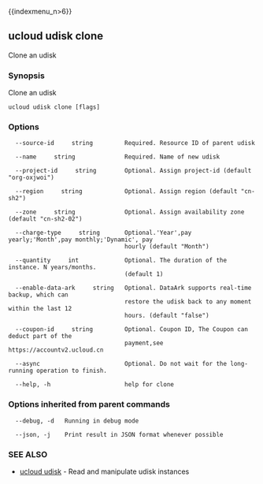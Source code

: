 {{indexmenu_n>6}}

## ucloud udisk clone

Clone an udisk

### Synopsis

Clone an udisk

```
ucloud udisk clone [flags]
```

### Options

```
  --source-id     string         Required. Resource ID of parent udisk 

  --name     string              Required. Name of new udisk 

  --project-id     string        Optional. Assign project-id (default "org-oxjwoi") 

  --region     string            Optional. Assign region (default "cn-sh2") 

  --zone     string              Optional. Assign availability zone (default "cn-sh2-02") 

  --charge-type     string       Optional.'Year',pay yearly;'Month',pay monthly;'Dynamic', pay
                                 hourly (default "Month") 

  --quantity     int             Optional. The duration of the instance. N years/months.
                                 (default 1) 

  --enable-data-ark     string   Optional. DataArk supports real-time backup, which can
                                 restore the udisk back to any moment within the last 12
                                 hours. (default "false") 

  --coupon-id     string         Optional. Coupon ID, The Coupon can deduct part of the
                                 payment,see https://accountv2.ucloud.cn 

  --async                        Optional. Do not wait for the long-running operation to finish. 

  --help, -h                     help for clone 

```

### Options inherited from parent commands

```
  --debug, -d   Running in debug mode 

  --json, -j    Print result in JSON format whenever possible 

```

### SEE ALSO

* [ucloud udisk](software/cli/cmd/ucloud/udisk)	 - Read and manipulate udisk instances

